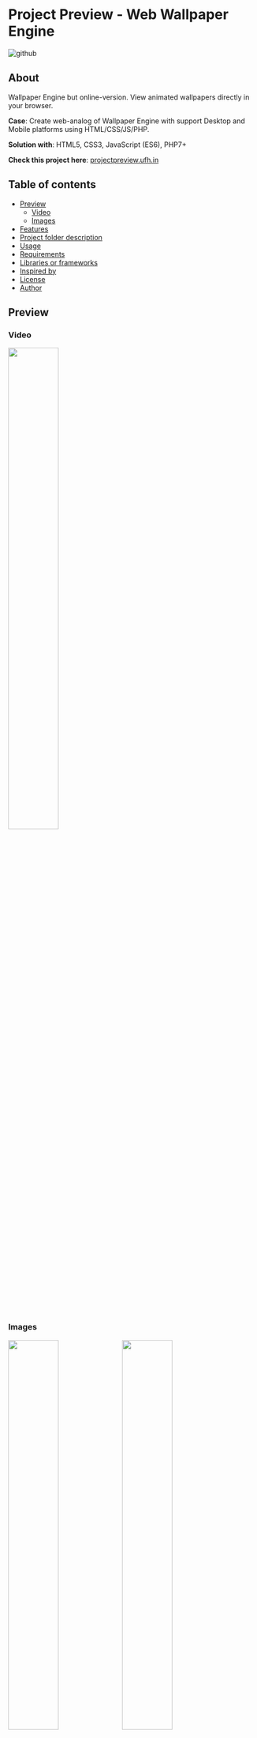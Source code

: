 # Project Preview - Web Wallpaper Engine
![github](https://img.shields.io/github/downloads/kenclaron/project-preview/total.svg)

## About
Wallpaper Engine but online-version. View animated wallpapers directly in your browser. 

**Case**: Create web-analog of Wallpaper Engine with support Desktop and Mobile platforms using HTML/CSS/JS/PHP.

**Solution with**: HTML5, CSS3, JavaScript (ES6), PHP7+

**Check this project here**: [projectpreview.ufh.in](http://projectpreview.ultimatefreehost.in/w/1)

## Table of contents
- [Preview](#preview)
  - [Video](#video)
  - [Images](#images)
- [Features](#features)
- [Project folder description](#project-folder-description)
- [Usage](#usage)
- [Requirements](#requirements)
- [Libraries or frameworks](#libraries-or-frameworks)
- [Inspired by](#inspired-by)
- [License](#license)
- [Author](#author)

## Preview

### Video
[<img src="https://i.imgur.com/QRov5aF.gif" width="45%" height="50%"/>](https://i.imgur.com/QRov5aF.gif)

### Images
[<img src="https://i.imgur.com/LNfkUP5.jpg" width="45%"/>](https://i.imgur.com/LNfkUP5.jpg)
[<img src="https://i.imgur.com/rcUDfW6.jpg" width="45%"/>](https://i.imgur.com/rcUDfW6.jpg)
[<img src="https://i.imgur.com/XqFJbBc.jpg" width="45%"/>](https://i.imgur.com/XqFJbBc.jpg)
[<img src="https://i.imgur.com/Ut10l3H.jpg" width="45%"/>](https://i.imgur.com/Ut10l3H.jpg)

## Features

- Supports HTML, JS, CSS code in projects;
- Full customizing of projects;
- Supports all custom dynamic settings of projects;
- Taking a screenshot of animation;
- Supports all original events and input types from Wallpaper Engine;
- Supports downloading of source in `.zip`;
- Real-time editor of your Javascript Canvas-animation;
- Debug menu;
- Cross-browser support;
- Desktop and Mobile (Android and IOS) platforms support.

## Project folder description

```text
project-preview/
├──── css       - styles
├──── global    - libraries
├──── js        - scripts
├──── projects  - folders with animation and real-time editor
├─ .htaccess
├─ download.php - download in-zip source from projects folder
├─ index.php    - start page
├─ robots.txt
├─ settings.json
└─ zip.lib.php  - download in-zip source from projects folder
```

## Usage

* Open website - [projectpreview.ufh.in](http://projectpreview.ultimatefreehost.in/w/1);
* Import all files on your local or public server with PHP-support:
  * Launch PHP-server;
  * Open `{{url}}/` or `{{url}}/index.php` in your browser for start page;
  * Open `{{url}}/w/1` in your browser for open project with `id=1`;
  * Open `{{url}}/download.php?id=1` in your browser for download project in-zip with `id=1`.

## Requirements 

### Browsers
* **Chrome** (49.0.2623 or latest)
* **Firefox** (45.0 or latest)
* **Opera** (36.0.2130.32 or latest)
* **Edge** (25.10586/EdgeHTML 13.10586 or latest)
* **Safari** (9.0 or latest)

### Software
* Any software using Blink 49 or latest
* Any software using V8 4.9.385 or latest

## Libraries or frameworks
* **jQuery** - v3.6.0
* **HammerJS** - v2.0.6
* **Touch-Menu-Like-Android** - v0.8

## Inspired by
**Wallpaper Engine** - https://www.wallpaperengine.io/

## License
The **Project Preview** licensed under the [MIT license](https://opensource.org/licenses/MIT).

> Original files of projects in the folders from `/project/1` to `/project/13` are licensed under CC BY-NC-ND 4.0 (https://creativecommons.org/licenses/by-nc-nd/4.0/legalcode) by Dmitry Britov

## Author
> You can express your gratitude by clicking on one of the links

* [Personal website](https://kenclaron.github.io/kenclaron)
* [VK](https://vk.com/club190729942)
